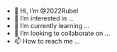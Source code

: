 - 👋 Hi, I’m @2022Rubel
- 👀 I’m interested in ...
- 🌱 I’m currently learning ...
- 💞️ I’m looking to collaborate on ...
- 📫 How to reach me ...

<!---
2022Rubel/2022Rubel is a ✨ special ✨ repository because its `README.md` (this file) appears on your GitHub profile.
You can click the Preview link to take a look at your changes.
--->
